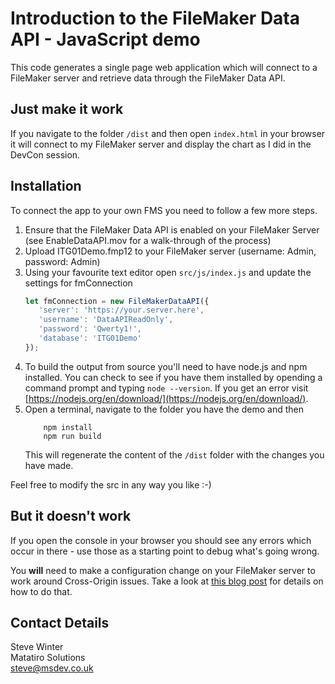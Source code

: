 # Introduction to the FileMaker Data API - JavaScript demo #

This code generates a single page web application which will connect to a FileMaker server and retrieve data through the FileMaker Data API.

## Just make it work ##

If you navigate to the folder `/dist` and then open `index.html` in your browser it will connect to my FileMaker server and display the chart as I did in the DevCon session.

## Installation ##

To connect the app to your own FMS you need to follow a few more steps.

1. Ensure that the FileMaker Data API is enabled on your FileMaker Server (see EnableDataAPI.mov for a walk-through of the process)
2. Upload ITG01Demo.fmp12 to your FileMaker server (username: Admin, password: Admin)
3. Using your favourite text editor open `src/js/index.js` and update the settings for fmConnection
    ```javascript
    let fmConnection = new FileMakerDataAPI({
       'server': 'https://your.server.here',
       'username': 'DataAPIReadOnly',
       'password': 'Qwerty1!',
       'database': 'ITG01Demo'
    });
    ``` 
4. To build the output from source you'll need to have node.js and npm installed. You can check to see if you have them installed by opending a command prompt and typing `node --version`. If you get an error visit [https://nodejs.org/en/download/](https://nodejs.org/en/download/).  
5. Open a terminal, navigate to the folder you have the demo and then
    ```
        npm install
        npm run build
    ``` 
    This will regenerate the content of the `/dist` folder with the changes you have made.
    
Feel free to modify the src in any way you like :-)

## But it doesn't work ##

If you open the console in your browser you should see any errors which occur in there - use those as a starting point to debug what's going wrong.

You **will** need to make a configuration change on your FileMaker server to work around Cross-Origin issues. Take a look at [this blog post](https://msdev.co.uk/fms-cross-origin) for details on how to do that.

## Contact Details ##
Steve Winter  
Matatiro Solutions  
steve@msdev.co.uk